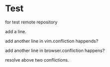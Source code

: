 Test
====

for test remote repository

add a line.

add another line in vim.confliction happends?

add another line in browser.confliction happens?

resolve above two conflictions.
